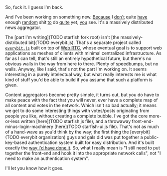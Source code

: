 So, fuck it. I guess I'm back.

And I've been working on something new. [Because](https://github.com/Inaimathi/serve-sml) I [don't](https://github.com/Inaimathi/cl-notebook#cl-notebook) quite [have](https://github.com/Inaimathi/500lines/blob/master/event-driven-web-server/writeup.md) enough [random](https://github.com/LispTO/llthw) shit [to](https://bentomiso.com/events) do [quite](http://langnostic.blogspot.com) yet, [you](https://500px.com/) see. It's a massively distributed news aggregator.

The [part I'm writing](TODO starfish fork root) isn't [the massively-distributed bit](TODO everybit.js). That's a separate project called [`everybit.js`](TODO) built on top of [Web RTC](TODO), whose eventual goal is to support web applications as meshes of clients with minimal centralized infrastructure. As far as I can tell, that's still an entirely hypothetical future, but there's no obvious walls in the way from here to there. Plenty of speedbumps, but no walls. Anyway, like I said, that's not the part I'm working on. It seems interesting in a purely intelectual way, but what really interests me is what kind of stuff you'd be able to build if you assume that such a platform is given.

Content aggregators become pretty simple, it turns out, but you do have to make peace with the fact that you will never, ever have a complete map of all content and votes in the network. Which isn't so bad actually; it means we get to do some interesting things with votes/posts originating from people you like, without creating a complete bubble. I've got the core more-or-less written [here](TODO starfish.js file), and a throwaway front-end-minus-login-machinery [here](TODO starfish-ui.js file). That's not as much of a hand-wave as you'd think by the way; the first thing the [everybit](TODO everybit organization) guys and gals did was put together a public-key-based authentication system built for easy distribution. And it's built exactly the [way I'd have done it](/posts/dear-internet). So, what I really mean is "I still need to put together the front-end and hook it into the appropriate network calls", not "I need to make an authentication system".

I'll let you know how it goes.
